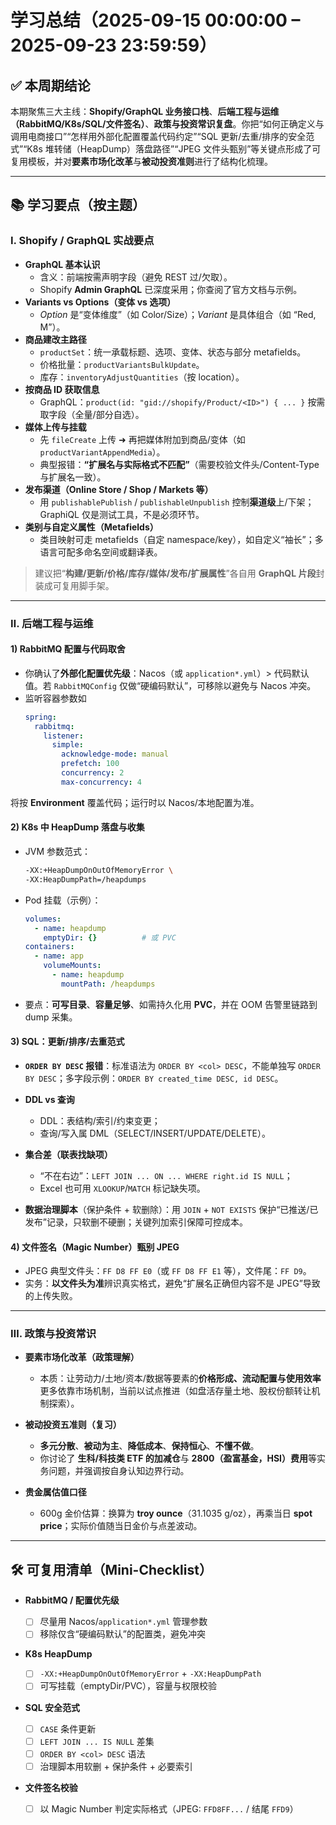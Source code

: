 # 学习总结（2025-09-15 00:00:00 – 2025-09-23 23:59:59）

## ✅ 本周期结论
本期聚焦三大主线：**Shopify/GraphQL 业务接口栈**、**后端工程与运维（RabbitMQ/K8s/SQL/文件签名）**、**政策与投资常识复盘**。你把“如何正确定义与调用电商接口”“怎样用外部化配置覆盖代码约定”“SQL 更新/去重/排序的安全范式”“K8s 堆转储（HeapDump）落盘路径”“JPEG 文件头甄别”等关键点形成了可复用模板，并对**要素市场化改革**与**被动投资准则**进行了结构化梳理。

---

## 📚 学习要点（按主题）

### Ⅰ. Shopify / GraphQL 实战要点
- **GraphQL 基本认识**  
  - 含义：前端按需声明字段（避免 REST 过/欠取）。  
  - Shopify **Admin GraphQL** 已深度采用；你查阅了官方文档与示例。
- **Variants vs Options（变体 vs 选项）**  
  - *Option* 是“变体维度”（如 Color/Size）；*Variant* 是具体组合（如 “Red, M”）。
- **商品建改主路径**  
  - `productSet`：统一承载标题、选项、变体、状态与部分 metafields。  
  - 价格批量：`productVariantsBulkUpdate`。  
  - 库存：`inventoryAdjustQuantities`（按 location）。
- **按商品 ID 获取信息**  
  - GraphQL：`product(id: "gid://shopify/Product/<ID>") { ... }` 按需取字段（全量/部分自选）。  
- **媒体上传与挂载**  
  - 先 `fileCreate` 上传 ➜ 再把媒体附加到商品/变体（如 `productVariantAppendMedia`）。  
  - 典型报错：**“扩展名与实际格式不匹配”**（需要校验文件头/Content-Type 与扩展名一致）。
- **发布渠道（Online Store / Shop / Markets 等）**  
  - 用 `publishablePublish` / `publishableUnpublish` 控制**渠道级**上/下架；GraphiQL 仅是测试工具，不是必须环节。
- **类别与自定义属性（Metafields）**  
  - 类目映射可走 metafields（自定 namespace/key），如自定义“袖长”；多语言可配多命名空间或翻译表。

> 建议把“**构建/更新/价格/库存/媒体/发布/扩展属性**”各自用 **GraphQL 片段**封装成可复用脚手架。

---

### Ⅱ. 后端工程与运维

#### 1) RabbitMQ 配置与代码取舍
- 你确认了**外部化配置优先级**：Nacos（或 `application*.yml`）> 代码默认值。若 `RabbitMQConfig` 仅做“硬编码默认”，可移除以避免与 Nacos 冲突。  
- 监听容器参数如
  ```yaml
  spring:
    rabbitmq:
      listener:
        simple:
          acknowledge-mode: manual
          prefetch: 100
          concurrency: 2
          max-concurrency: 4

将按 **Environment** 覆盖代码；运行时以 Nacos/本地配置为准。

#### 2) K8s 中 HeapDump 落盘与收集

* JVM 参数范式：

  ```bash
  -XX:+HeapDumpOnOutOfMemoryError \
  -XX:HeapDumpPath=/heapdumps
  ```
* Pod 挂载（示例）：

  ```yaml
  volumes:
    - name: heapdump
      emptyDir: {}          # 或 PVC
  containers:
    - name: app
      volumeMounts:
        - name: heapdump
          mountPath: /heapdumps
  ```
* 要点：**可写目录**、**容量足够**、如需持久化用 **PVC**，并在 OOM 告警里链路到 dump 采集。

#### 3) SQL：更新/排序/去重范式

* **`ORDER BY DESC` 报错**：标准语法为 `ORDER BY <col> DESC`，不能单独写 `ORDER BY DESC`；多字段示例：`ORDER BY created_time DESC, id DESC`。
* **DDL vs 查询**

  * DDL：表结构/索引/约束变更；
  * 查询/写入属 DML（SELECT/INSERT/UPDATE/DELETE）。
* **集合差（联表找缺项）**

  * “不在右边”：`LEFT JOIN ... ON ... WHERE right.id IS NULL`；
  * Excel 也可用 `XLOOKUP`/`MATCH` 标记缺失项。
* **数据治理脚本**（保护条件 + 软删除）：用 `JOIN` + `NOT EXISTS` 保护“已推送/已发布”记录，只软删不硬删；关键列加索引保障可控成本。

#### 4) 文件签名（Magic Number）甄别 JPEG

* JPEG 典型文件头：`FF D8 FF E0`（或 `FF D8 FF E1` 等），文件尾：`FF D9`。
* 实务：**以文件头为准**辨识真实格式，避免“扩展名正确但内容不是 JPEG”导致的上传失败。

---

### Ⅲ. 政策与投资常识

* **要素市场化改革（政策理解）**

  * 本质：让劳动力/土地/资本/数据等要素的**价格形成、流动配置与使用效率**更多依靠市场机制，当前以试点推进（如盘活存量土地、股权份额转让机制探索）。
* **被动投资五准则（复习）**

  * **多元分散**、**被动为主**、**降低成本**、**保持恒心**、**不懂不做**。
  * 你讨论了 **生科/科技类 ETF 的加减仓**与 **2800（盈富基金，HSI）费用**等实务问题，并强调按自身认知边界行动。
* **贵金属估值口径**

  * 600g 金价估算：换算为 **troy ounce**（31.1035 g/oz），再乘当日 **spot price**；实际价值随当日金价与点差波动。

---

## 🛠️ 可复用清单（Mini-Checklist）
* **RabbitMQ / 配置优先级**

  * [ ] 尽量用 Nacos/`application*.yml` 管理参数
  * [ ] 移除仅含“硬编码默认”的配置类，避免冲突
* **K8s HeapDump**

  * [ ] `-XX:+HeapDumpOnOutOfMemoryError` + `-XX:HeapDumpPath`
  * [ ] 可写挂载（emptyDir/PVC），容量与权限校验
* **SQL 安全范式**

  * [ ] `CASE` 条件更新
  * [ ] `LEFT JOIN ... IS NULL` 差集
  * [ ] `ORDER BY <col> DESC` 语法
  * [ ] 治理脚本用软删 + 保护条件 + 必要索引
* **文件签名校验**

  * [ ] 以 Magic Number 判定实际格式（JPEG: `FFD8FF...` / 结尾 `FFD9`）
